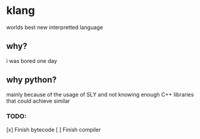 # klang
worlds best new interpretted language

## why?
i was bored one day

## why python?
mainly because of the usage of SLY and not knowing enough C++ libraries that could achieve similar

### TODO:
[x] Finish bytecode
[ ] Finish compiler
